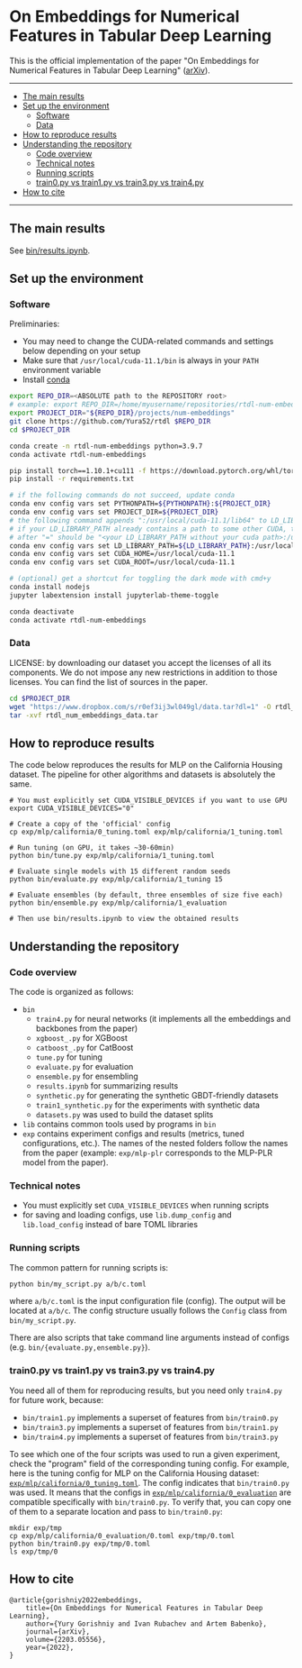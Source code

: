 # On Embeddings for Numerical Features in Tabular Deep Learning<!-- omit in toc -->

This is the official implementation of the paper "On Embeddings for Numerical Features in Tabular Deep Learning" ([arXiv](https://arxiv.org/abs/2203.05556)).

---
- [The main results](#the-main-results)
- [Set up the environment](#set-up-the-environment)
    - [Software](#software)
    - [Data](#data)
- [How to reproduce results](#how-to-reproduce-results)
- [Understanding the repository](#understanding-the-repository)
    - [Code overview](#code-overview)
    - [Technical notes](#technical-notes)
    - [Running scripts](#running-scripts)
    - [train0.py vs train1.py vs train3.py vs train4.py](#train0py-vs-train1py-vs-train3py-vs-train4py)
- [How to cite](#how-to-cite)

---

## The main results

See [bin/results.ipynb](./bin/results.ipynb).

## Set up the environment

### Software

Preliminaries:
- You may need to change the CUDA-related commands and settings below depending on your setup
- Make sure that `/usr/local/cuda-11.1/bin` is always in your `PATH` environment variable
- Install [conda](https://docs.conda.io/en/latest/miniconda.html)

```bash
export REPO_DIR=<ABSOLUTE path to the REPOSITORY root>
# example: export REPO_DIR=/home/myusername/repositories/rtdl-num-embeddings
export PROJECT_DIR="${REPO_DIR}/projects/num-embeddings"
git clone https://github.com/Yura52/rtdl $REPO_DIR
cd $PROJECT_DIR

conda create -n rtdl-num-embeddings python=3.9.7
conda activate rtdl-num-embeddings

pip install torch==1.10.1+cu111 -f https://download.pytorch.org/whl/torch_stable.html
pip install -r requirements.txt

# if the following commands do not succeed, update conda
conda env config vars set PYTHONPATH=${PYTHONPATH}:${PROJECT_DIR}
conda env config vars set PROJECT_DIR=${PROJECT_DIR}
# the following command appends ":/usr/local/cuda-11.1/lib64" to LD_LIBRARY_PATH;
# if your LD_LIBRARY_PATH already contains a path to some other CUDA, then the content
# after "=" should be "<your LD_LIBRARY_PATH without your cuda path>:/usr/local/cuda-11.1/lib64"
conda env config vars set LD_LIBRARY_PATH=${LD_LIBRARY_PATH}:/usr/local/cuda-11.1/lib64
conda env config vars set CUDA_HOME=/usr/local/cuda-11.1
conda env config vars set CUDA_ROOT=/usr/local/cuda-11.1

# (optional) get a shortcut for toggling the dark mode with cmd+y
conda install nodejs
jupyter labextension install jupyterlab-theme-toggle

conda deactivate
conda activate rtdl-num-embeddings
```

### Data

LICENSE: by downloading our dataset you accept the licenses of all its components. We do not impose any new restrictions in addition to those licenses. You can find the list of sources in the paper.

```bash
cd $PROJECT_DIR
wget "https://www.dropbox.com/s/r0ef3ij3wl049gl/data.tar?dl=1" -O rtdl_num_embeddings_data.tar
tar -xvf rtdl_num_embeddings_data.tar
```

## How to reproduce results

The code below reproduces the results for MLP on the California Housing dataset. The pipeline for other algorithms and datasets is absolutely the same.

```
# You must explicitly set CUDA_VISIBLE_DEVICES if you want to use GPU
export CUDA_VISIBLE_DEVICES="0"

# Create a copy of the 'official' config
cp exp/mlp/california/0_tuning.toml exp/mlp/california/1_tuning.toml

# Run tuning (on GPU, it takes ~30-60min)
python bin/tune.py exp/mlp/california/1_tuning.toml

# Evaluate single models with 15 different random seeds
python bin/evaluate.py exp/mlp/california/1_tuning 15

# Evaluate ensembles (by default, three ensembles of size five each)
python bin/ensemble.py exp/mlp/california/1_evaluation

# Then use bin/results.ipynb to view the obtained results
```

## Understanding the repository

### Code overview
The code is organized as follows:
- `bin`
    - `train4.py` for neural networks (it implements all the embeddings and backbones from the paper)
    - `xgboost_.py` for XGBoost
    - `catboost_.py` for CatBoost
    - `tune.py` for tuning
    - `evaluate.py` for evaluation
    - `ensemble.py` for ensembling
    - `results.ipynb` for summarizing results
    - `synthetic.py` for generating the synthetic GBDT-friendly datasets
    - `train1_synthetic.py` for the experiments with synthetic data
    - `datasets.py` was used to build the dataset splits
- `lib` contains common tools used by programs in `bin`
- `exp` contains experiment configs and results (metrics, tuned configurations, etc.). The names of the nested folders follow the names from the paper (example: `exp/mlp-plr` corresponds to the MLP-PLR model from the paper).

### Technical notes
- You must explicitly set `CUDA_VISIBLE_DEVICES` when running scripts
- for saving and loading configs, use `lib.dump_config` and `lib.load_config` instead of bare TOML libraries

### Running scripts
The common pattern for running scripts is:
```bash
python bin/my_script.py a/b/c.toml
```
where `a/b/c.toml` is the input configuration file (config). The output will be located at `a/b/c`. The config structure usually follows the `Config` class from `bin/my_script.py`.

There are also scripts that take command line arguments instead of configs (e.g. `bin/{evaluate.py,ensemble.py}`).

### train0.py vs train1.py vs train3.py vs train4.py
You need all of them for reproducing results, but you need only `train4.py` for future work, because:
- `bin/train1.py` implements a superset of features from `bin/train0.py`
- `bin/train3.py` implements a superset of features from `bin/train1.py`
- `bin/train4.py` implements a superset of features from `bin/train3.py`

To see which one of the four scripts was used to run a given experiment, check the "program" field of the corresponding tuning config. For example, here is the tuning config for MLP on the California Housing dataset: [`exp/mlp/california/0_tuning.toml`](./exp/mlp/california/0_tuning.toml). The config indicates that `bin/train0.py` was used. It means that the configs in [`exp/mlp/california/0_evaluation`](./exp/mlp/california/0_evaluation) are compatible specifically with `bin/train0.py`. To verify that, you can copy one of them to a separate location and pass to `bin/train0.py`:
```
mkdir exp/tmp
cp exp/mlp/california/0_evaluation/0.toml exp/tmp/0.toml
python bin/train0.py exp/tmp/0.toml
ls exp/tmp/0
```

## How to cite
```
@article{gorishniy2022embeddings,
    title={On Embeddings for Numerical Features in Tabular Deep Learning},
    author={Yury Gorishniy and Ivan Rubachev and Artem Babenko},
    journal={arXiv},
    volume={2203.05556},
    year={2022},
}
```
